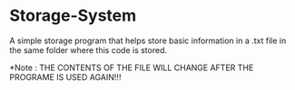 # Storage-System
A simple storage program that helps store basic information in a .txt file in the same folder where this code is stored.

*Note : THE CONTENTS OF THE FILE WILL CHANGE AFTER THE PROGRAME IS USED AGAIN!!!
